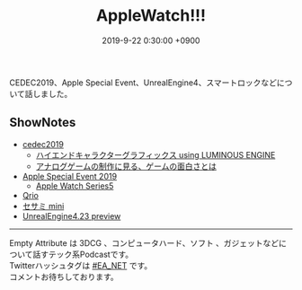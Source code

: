 ﻿---
actor_ids:
  - kou
  - hikaru
audio_file_path: /audio/16-1.mp3
audio_file_size: 34
date: 2019-9-22 0:30:00 +0900
description: CEDEC2019、Apple Special Event、UnrealEngine4、スマートロックなどについて話しました
duration: "75:53"
layout: article
title: 16. AppleWatch!!!
---

CEDEC2019、Apple Special Event、UnrealEngine4、スマートロックなどについて話しました。

## ShowNotes

- [cedec2019](http://cedec.cesa.or.jp/2019/) 
    - [ハイエンドキャラクターグラフィックス using LUMINOUS ENGINE](http://cedec.cesa.or.jp/2019/session/detail/s5c9db9bda6233)
    - [アナログゲームの制作に見る、ゲームの面白さとは](http://cedec.cesa.or.jp/2019/session/detail/s5cbec2c42b81a)
- [Apple Special Event 2019](https://www.apple.com/jp/apple-events/september-2019/)
    - [Apple Watch Series5](https://www.apple.com/jp/apple-watch-series-5/?afid=p238%7CsUAL3Ujc6-dc_mtid_2092567642642_pcrid_381882083663_pgrid_80770460871&cid=wwa-jp-kwgo-watch-slid-)
- [Qrio](https://qrio.me/smartlock/)
- [セサミ mini](https://www.amazon.co.jp/gp/product/B07QP7DQ4N/ref=ppx_yo_dt_b_asin_title_o00_s00?ie=UTF8&psc=1)
- [UnrealEngine4.23 preview](https://www.unrealengine.com/ja/blog/unreal-engine-4-23-released)

---

Empty Attribute は 3DCG 、コンピュータハード、ソフト 、ガジェットなどについて話すテック系Podcastです。  
Twitterハッシュタグは [#EA_NET](https://twitter.com/intent/tweet?hashtags=EA_Net) です。  
コメントお待ちしております。